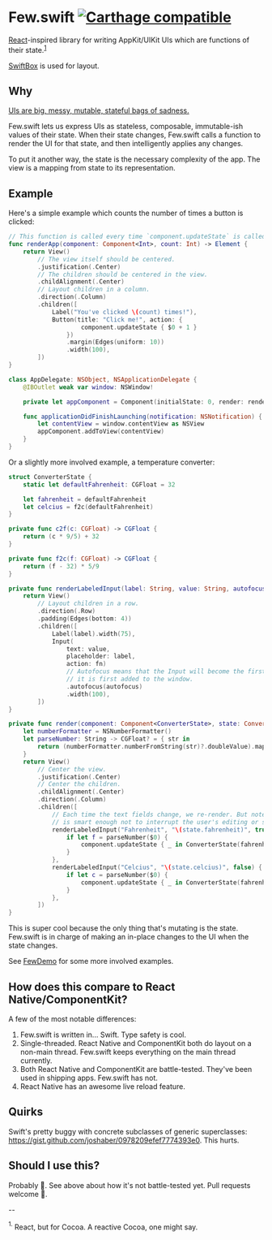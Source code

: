 # Few.swift [![Carthage compatible](https://img.shields.io/badge/Carthage-compatible-4BC51D.svg?style=flat)](https://github.com/Carthage/Carthage)

[React](http://facebook.github.io/react/)-inspired library for writing
AppKit/UIKit UIs which are functions of their state.<sup><a href="#lol">1</a></sup>

[SwiftBox](https://github.com/joshaber/SwiftBox) is used for layout.

## Why

[UIs are big, messy, mutable, stateful bags of sadness.](http://joshaber.github.io/2015/01/30/why-react-native-matters/)

Few.swift lets us express UIs as stateless, composable, immutable-ish values of
their state. When their state changes, Few.swift calls a function to render the
UI for that state, and then intelligently applies any changes.

To put it another way, the state is the necessary complexity of the app. The
view is a mapping from state to its representation.

## Example

Here's a simple example which counts the number of times a button is clicked:

```swift
// This function is called every time `component.updateState` is called.
func renderApp(component: Component<Int>, count: Int) -> Element {
	return View()
		// The view itself should be centered.
		.justification(.Center)
		// The children should be centered in the view.
		.childAlignment(.Center)
		// Layout children in a column.
		.direction(.Column)
		.children([
			Label("You've clicked \(count) times!"),
			Button(title: "Click me!", action: {
					component.updateState { $0 + 1 }
				})
				.margin(Edges(uniform: 10))
				.width(100),
		])
}

class AppDelegate: NSObject, NSApplicationDelegate {
	@IBOutlet weak var window: NSWindow!

	private let appComponent = Component(initialState: 0, render: renderApp)

	func applicationDidFinishLaunching(notification: NSNotification) {
		let contentView = window.contentView as NSView
		appComponent.addToView(contentView)
	}
}
```

Or a slightly more involved example, a temperature converter:

```swift
struct ConverterState {
	static let defaultFahrenheit: CGFloat = 32

	let fahrenheit = defaultFahrenheit
	let celcius = f2c(defaultFahrenheit)
}

private func c2f(c: CGFloat) -> CGFloat {
	return (c * 9/5) + 32
}

private func f2c(f: CGFloat) -> CGFloat {
	return (f - 32) * 5/9
}

private func renderLabeledInput(label: String, value: String, autofocus: Bool, fn: String -> ()) -> Element {
	return View()
		// Layout children in a row.
		.direction(.Row)
		.padding(Edges(bottom: 4))
		.children([
			Label(label).width(75),
			Input(
				text: value,
				placeholder: label,
				action: fn)
				// Autofocus means that the Input will become the first responder when
				// it is first added to the window.
				.autofocus(autofocus)
				.width(100),
		])
}

private func render(component: Component<ConverterState>, state: ConverterState) -> Element {
	let numberFormatter = NSNumberFormatter()
	let parseNumber: String -> CGFloat? = { str in
		return (numberFormatter.numberFromString(str)?.doubleValue).map { CGFloat($0) }
	}
	return View()
		// Center the view.
		.justification(.Center)
		// Center the children.
		.childAlignment(.Center)
		.direction(.Column)
		.children([
			// Each time the text fields change, we re-render. But note that Few.swift
			// is smart enough not to interrupt the user's editing or selection.
			renderLabeledInput("Fahrenheit", "\(state.fahrenheit)", true) {
				if let f = parseNumber($0) {
					component.updateState { _ in ConverterState(fahrenheit: f, celcius: f2c(f)) }
				}
			},
			renderLabeledInput("Celcius", "\(state.celcius)", false) {
				if let c = parseNumber($0) {
					component.updateState { _ in ConverterState(fahrenheit: c2f(c), celcius: c) }
				}
			},
		])
}
```

This is super cool because the only thing that's mutating is the state. Few.swift
is in charge of making an in-place changes to the UI when the state changes.

See [FewDemo](FewDemo) for some more involved examples.

## How does this compare to React Native/ComponentKit?

A few of the most notable differences:

1. Few.swift is written in... Swift. Type safety is cool.
2. Single-threaded. React Native and ComponentKit both do layout on a non-main
thread. Few.swift keeps everything on the main thread currently.
3. Both React Native and ComponentKit are battle-tested. They've been used in
shipping apps. Few.swift has not.
4. React Native has an awesome live reload feature.

## Quirks

Swift's pretty buggy with concrete subclasses of generic superclasses: https://gist.github.com/joshaber/0978209efef7774393e0.
This hurts.

## Should I use this?

Probably :doughnut:. See above about how it's not battle-tested yet. Pull
requests welcome :sparkling_heart:.

--

<a name="lol"><sup>1.</sup></a> React, but for Cocoa. A reactive Cocoa, one might say.
